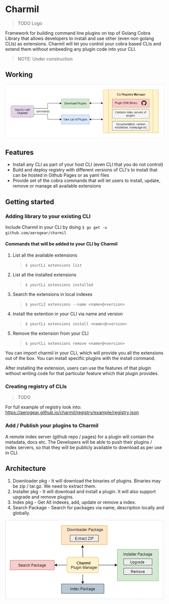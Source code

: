 # Charmil

> TODO Logo

Framework for building command line plugins on top of Golang Cobra Library that allows developers to install and use other (even non golang CLIs) as extensions.
Charmil will let you control your cobra based CLIs and extend them without embeeding any plugin code into your CLI.

> NOTE: Under construction

## Working

![working](mockups/architecture2.png)

## Features

- Install any CLI as part of your host CLI (even CLI that you do not control)
- Build and deploy registry with different versions of CLI's to install that can be hosted in Github Pages or as yaml files
- Provide set of the cobra commands that will let users to install, update, remove or manage all available extensions

## Getting started

### Adding library to your existing CLI

Include Charmil in your CLI by doing `$ go get -u github.com/aerogear/charmil`

#### Commands that will be added to your CLI by Charmil

1. List all the available extensions
   > `$ yourCLi extensions list`
2. List all the installed extensions
   > `$ yourCLi extensions installed`
3. Search the extensions in local indexes
   > `$ yourCLI extensions --name <name>@<version>`
4. Install the extention in your CLI via name and version
   > `$ yourCLi extensions install <name>@<version>`
5. Remove the extension from your CLI
   > `$ yourCLi extensions remove <name>@<version>`

You can import charmil in your CLI, which will provide you all the extensions out of the box. You can install specific plugins with the install command.

After installing the extension, users can use the features of that plugin without writing code for that particular feature which that plugin provides.

### Creating registry of CLIs

> TODO

For full example of registry look into:
https://aerogear.github.io/charmil/registry/example/registry.json

### Add / Publish your plugins to Charmil

A remote index server (github repo / pages) for a plugin will contain the metadata, docs etc. The Developers will be able to push their plugins / index servers, so that they will be publicly available to download as per use in CLI.

## Architecture

1. Downloader pkg - It will download the binaries of plugins. Binaries may be zip / tar.gz. We need to extract them.
2. Installer pkg - It will download and install a plugin. It will also support upgrade and remove plugins.
3. Index pkg - Get All indexes, add, update or remove a index.
4. Search Package - Search for packages via name, description locally and globally.

![architecture](mockups/architecture3.png)
